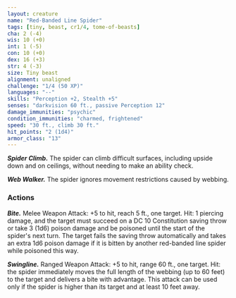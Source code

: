 ```yaml
---
layout: creature
name: "Red-Banded Line Spider"
tags: [tiny, beast, cr1/4, tome-of-beasts]
cha: 2 (-4)
wis: 10 (+0)
int: 1 (-5)
con: 10 (+0)
dex: 16 (+3)
str: 4 (-3)
size: Tiny beast
alignment: unaligned
challenge: "1/4 (50 XP)"
languages: "--"
skills: "Perception +2, Stealth +5"
senses: "darkvision 60 ft., passive Perception 12"
damage_immunities: "psychic"
condition_immunities: "charmed, frightened"
speed: "30 ft., climb 30 ft."
hit_points: "2 (1d4)"
armor_class: "13"
---
```


***Spider Climb.*** The spider can climb difficult surfaces, including upside down and on ceilings, without needing to make an ability check.

***Web Walker.*** The spider ignores movement restrictions caused by webbing.

### Actions

***Bite.*** Melee Weapon Attack: +5 to hit, reach 5 ft., one target. Hit: 1 piercing damage, and the target must succeed on a DC 10 Constitution saving throw or take 3 (1d6) poison damage and be poisoned until the start of the spider's next turn. The target fails the saving throw automatically and takes an extra 1d6 poison damage if it is bitten by another red-banded line spider while poisoned this way.

***Swingline.*** Ranged Weapon Attack: +5 to hit, range 60 ft., one target. Hit: the spider immediately moves the full length of the webbing (up to 60 feet) to the target and delivers a bite with advantage. This attack can be used only if the spider is higher than its target and at least 10 feet away.

